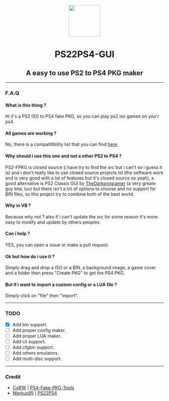 <p align="center"><img src="https://github.com/Nazky/PS22PS4-GUI/blob/main/PS22PS4-GUI/Ressource/ps2_icon_by_natstrodamus_deqcdvd.ico" width="100px"</p>
<h1 align="center">PS22PS4-GUI</h1>
<h2 align="center">A easy to use PS2 to PS4 PKG maker</h2>

---

### F.A.Q

#### What is this thing ?

Hi it's a PS2 ISO to PS4 fake PKG, so you can play ps2 iso games on you'r ps4.

#### All games are working ?

No, there is a compatitibility list that you can find [here](https://www.psdevwiki.com/ps4/PS2_Classics_Emulator_Compatibility_List).

#### Why should i use this one and not a other PS2 to PS4 ?

PS2-FPKG is closed source (i have try to find the src but i can't so i guess it is) and i don't really like to use closed source projects lol (the software work and is very good with a lot of features but it's closed source so yeah), a good alternative is PS2 Classis GUI by [TheDarkprogramer](https://github.com/xXxTheDarkprogramerxXx) (a very greate guy btw, luv) but there isn't a lot of options to choose and no support for BIN files, so this project try to combine both of the best world.

#### Why in VB ?

Because why not ? also if i can't update the src for some reason it's more easy to modify and update by others peoples.

#### Can i help ?

YES, you can open a issue or make a pull request.

#### Ok but how do i use it ?

Simply drag and drop a ISO or a BIN, a background image, a game cover and a folder then press "Create PKG" to get the PS4 PKG.

#### But if i want to import a custom config or a LUA file ?

Simply click on "file" then "import".

---

### TODO

- [x] Add bin support.
- [ ] Add proper config maker.
- [ ] Add proper LUA maker.
- [ ] Add cli support.
- [ ] Add cfgbin support.
- [ ] Add others emulators.
- [ ] Add multi-disc support.

---

### Credit

- [CyB1K](https://github.com/CyB1K) | [PS4-Fake-PKG-Tools](https://github.com/CyB1K/PS4-Fake-PKG-Tools-3.87)
- [Markus95](https://twitter.com/Markus00095) | [PS22PS4](http://www.logic-sunrise.com/news-1162997-ps4-ps2-2-ps4-v10-creer-vos-jeux-ps2-pour-ps4.html)
